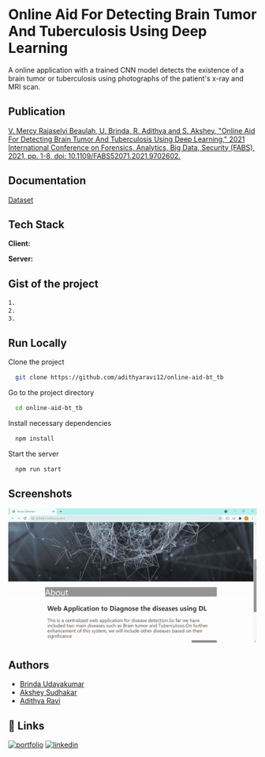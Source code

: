 
# Online Aid For Detecting Brain Tumor And Tuberculosis Using Deep Learning

A online application with a trained CNN model detects the existence of a brain tumor or tuberculosis using photographs of the patient's x-ray and MRI scan.

## Publication

[V. Mercy Rajaselvi Beaulah, U. Brinda, R. Adithya and S. Akshey, "Online Aid For Detecting Brain Tumor And Tuberculosis Using Deep Learning," 2021 International Conference on Forensics, Analytics, Big Data, Security (FABS), 2021, pp. 1-8, doi: 10.1109/FABS52071.2021.9702602.](https://ieeexplore.ieee.org/document/9702602)


## Documentation

[Dataset](https://linktodocumentation)


## Tech Stack

**Client:** 

**Server:** 


## Gist of the project

    1.
    2.
    3.
    


## Run Locally

Clone the project

```bash
  git clone https://github.com/adithyaravi12/online-aid-bt_tb
```

Go to the project directory

```bash
  cd online-aid-bt_tb
```

Install necessary dependencies

```bash
  npm install
```

Start the server

```bash
  npm run start
```


## Screenshots

![App Screenshot1](https://github.com/adithyaravi12/online-aid-bt_tb/blob/main/proj1.gif)
<!-- ![App Screenshot2](https://github.com/adithyaravi12/online-aid-bt_tb/blob/main/tbbt.gif) -->


## Authors

- [Brinda Udayakumar](https://www.linkedin.com/in/brinda-udayakumar-84782b176/)
- [Akshey Sudhakar](https://www.linkedin.com/in/akshey-sudhakar-154185213/)
- [Adithya Ravi](https://www.linkedin.com/in/adithya-ravi-707443126/)


## 🔗 Links
[![portfolio](https://img.shields.io/badge/my_portfolio-000?style=for-the-badge&logo=ko-fi&logoColor=white)](http://adithyaravi12.github.io)
[![linkedin](https://img.shields.io/badge/linkedin-0A66C2?style=for-the-badge&logo=linkedin&logoColor=white)](https://www.linkedin.com/in/adithya-ravi-707443126/)


